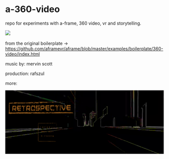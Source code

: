 # a-360-video



repo for experiments with a-frame, 360 video, vr and storytelling.

[![](https://a-360-video-experiment-001.netlify.com/poster.png)](https://a-360-video-experiment-001.netlify.com/)

from the original boilerplate -> https://github.com/aframevr/aframe/blob/master/examples/boilerplate/360-video/index.html

music by: mervin scott

production: rafszul

more:

[![](https://raw.githubusercontent.com/projekt-kreatywa/retrospective/master/img/Screenshot%202016-09-11%2007.42.05.png)](http://retrospective.projekt-kreatywa.com/)
